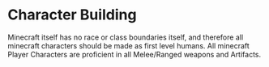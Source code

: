 # Character Building
Minecraft itself has no race or class boundaries itself, and therefore all minecraft characters should be made as first level humans.  All minecraft Player Characters are proficient in all Melee/Ranged weapons and Artifacts.